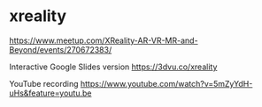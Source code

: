 # xreality
https://www.meetup.com/XReality-AR-VR-MR-and-Beyond/events/270672383/


Interactive Google Slides version
https://3dvu.co/xreality


YouTube recording
https://www.youtube.com/watch?v=5mZyYdH-uHs&feature=youtu.be
